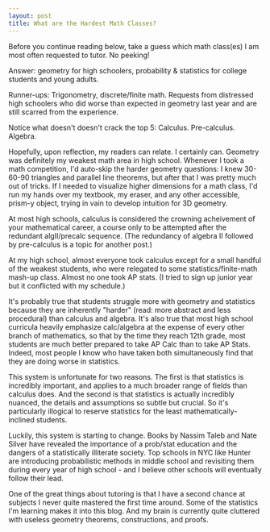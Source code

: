 ```yaml
---
layout: post
title: What are the Hardest Math Classes? 
---
```


Before you continue reading below, take a guess which math class(es) I am most often requested to tutor. No peeking!  

Answer: geometry for high schoolers, probability & statistics for college students and young adults.  

Runner-ups: Trigonometry, discrete/finite math.  Requests from distressed high schoolers who did worse than expected in geometry last year and are still scarred from the experience. 

Notice what doesn't doesn't crack the top 5: Calculus. Pre-calculus. Algebra.  

Hopefully, upon reflection, my readers can relate.  I certainly can.  Geometry was definitely my weakest math area in high school.  Whenever I took a math competition, I'd auto-skip the harder geometry questions: I knew 30-60-90 triangles and parallel line theorems, but after that I was pretty much out of tricks.  If I needed to visualize higher dimensions for a math class, I'd run my hands over my textbook, my eraser, and any other accessible, prism-y object, trying in vain to develop intuition for 3D geometry. 

At most high schools, calculus is considered the crowning acheivement of your mathematical career, a course only to be attempted after the redundant algII/precalc sequence.  (The redundancy of algebra II followed by pre-calculus is a topic for another post.)

At my high school, almost everyone took calculus except for a small handful of the weakest students, who were relegated to some statistics/finite-math mash-up class.  Almost no one took AP stats. (I tried to sign up junior year but it conflicted with my schedule.)  

It's probably true that students struggle more with geometry and statistics because they are inherently "harder" (read: more abstract and less procedural) than calculus and algebra.  It's also true that most high school curricula heavily emphasize calc/algebra at the expense of every other branch of mathematics, so that by the time they reach 12th grade, most students are much better prepared to take AP Calc than to take AP Stats.  Indeed, most people I know who have taken both simultaneously find that they are doing worse in statistics.  

This system is unfortunate for two reasons.  The first is that statistics is incredibly important, and applies to a much broader range of fields than calculus does.  And the second is that statistics is actually incredibly nuanced, the details and assumptions so subtle but crucial.  So it's particularly illogical to reserve statistics for the least mathematically-inclined students.

Luckily, this system is starting to change. Books by Nassim Taleb and Nate Silver have revealed the importance of a prob/stat education and the dangers of a statistically illiterate society.  Top schools in NYC like Hunter are introducing probabilistic methods in middle school and revisiting them during every year of high school - and I believe other schools will eventually follow their lead.  

One of the great things about tutoring is that I have a second chance at subjects I never quite mastered the first time around.  Some of the statistics I'm learning makes it into this blog.  And my brain is currently quite cluttered with useless geometry theorems, constructions, and proofs.  
